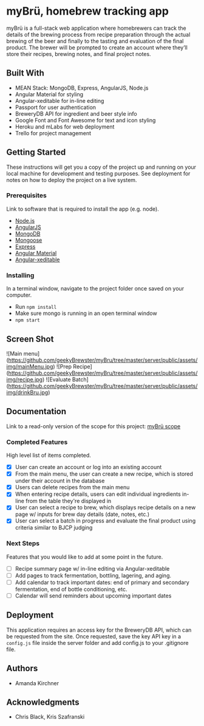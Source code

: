 # myBrü, homebrew tracking app

myBrü is a full-stack web application where homebrewers can track the details of the brewing process from recipe preparation through the actual brewing of the beer and finally to the tasting and evaluation of the final product. The brewer will be prompted to create an account where they’ll store their recipes, brewing notes, and final project notes.

## Built With

- MEAN Stack: MongoDB, Express, AngularJS, Node.js
- Angular Material for styling
- Angular-xeditable for in-line editing
- Passport for user authentication
- BreweryDB API for ingredient and beer style info
- Google Font and Font Awesome for text and icon styling
- Heroku and mLabs for web deployment
- Trello for project management

## Getting Started

These instructions will get you a copy of the project up and running on your local machine for development and testing purposes. See deployment for notes on how to deploy the project on a live system.

### Prerequisites

Link to software that is required to install the app (e.g. node).

- [Node.js](https://nodejs.org/en/)
- [AngularJS](https://angularjs.org/)
- [MongoDB](https://www.mongodb.com/)
- [Mongoose](http://mongoosejs.com/index.html)
- [Express](http://expressjs.com/)
- [Angular Material](https://material.angularjs.org/latest/)
- [Angular-xeditable](https://vitalets.github.io/angular-xeditable/)


### Installing

In a terminal window, navigate to the project folder once saved on your computer.
- Run `npm install`
- Make sure mongo is running in an open terminal window
- `npm start`

## Screen Shot

![Main menu]
(https://github.com/geekyBrewster/myBru/tree/master/server/public/assets/img/mainMenu.jpg)
![Prep Recipe]
(https://github.com/geekyBrewster/myBru/tree/master/server/public/assets/img/recipe.jpg)
![Evaluate Batch]
(https://github.com/geekyBrewster/myBru/tree/master/server/public/assets/img/drinkBru.jpg)

## Documentation
Link to a read-only version of the scope for this project:
[myBrü scope](https://docs.google.com/document/d/13it_NFDXFKLkB8nwPpTXvBecL3lib6bdZx1J1Cq0Vz0/pub)

### Completed Features

High level list of items completed.

- [x] User can create an account or log into an existing account
- [x] From the main menu, the user can create a new recipe, which is stored under their account in the database
- [x] Users can delete recipes from the main menu
- [x] When entering recipe details, users can edit individual ingredients in-line from the table they're displayed in
- [x] User can select a recipe to brew, which displays recipe details on a new page w/ inputs for brew day details (date, notes, etc.)
- [x] User can select a batch in progress and evaluate the final product using criteria similar to BJCP judging

### Next Steps

Features that you would like to add at some point in the future.

- [ ] Recipe summary page w/ in-line editing via Angular-xeditable
- [ ] Add pages to track fermentation, bottling, lagering, and aging.
- [ ] Add calendar to track important dates: end of primary and secondary fermentation, end of bottle conditioning, etc.
- [ ] Calendar will send reminders about upcoming important dates

## Deployment

This application requires an access key for the BreweryDB API, which can be requested from the site. Once requested, save the key API key in a `config.js` file inside the server folder and add config.js to your .gitignore file.


## Authors

* Amanda Kirchner


## Acknowledgments

* Chris Black, Kris Szafranski
